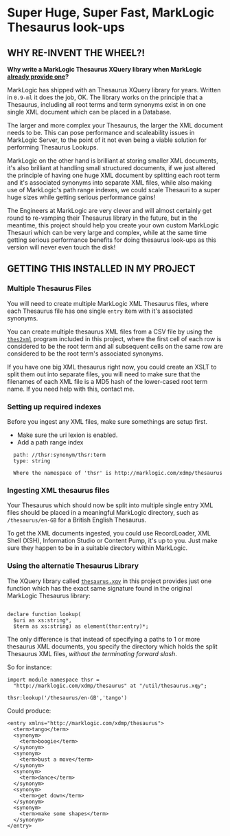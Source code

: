 # Super Huge, Super Fast, MarkLogic Thesaurus look-ups


## WHY RE-INVENT THE WHEEL?!

**Why write a MarkLogic Thesaurus XQuery library when MarkLogic [already provide one](http://docs.marklogic.com/thsr)?**

MarkLogic has shipped with an Thesaurus XQuery library for years. Written in `0.9-ml` it does the job, OK. The library works on the principle that a Thesaurus, including all root terms and term synonyms exist in on one single XML document which can be placed in a Database.

The larger and more complex your Thesaurus, the larger the XML document needs to be. This can pose performance and scaleability issues in MarkLogic Server, to the point of it not even being a viable solution for performing Thesaurus Lookups.

MarkLogic on the other hand is brilliant at storing smaller XML documents, it's also brilliant at handling small structured documents, if we just altered the principle of having one huge XML document by splitting each root term and it's associated synonyms into separate XML files, while also making use of MarkLogic's path range indexes, we could scale Thesauri to a super huge sizes while getting serious performance gains!

The Engineers at MarkLogic are very clever and will almost certainly get round to re-vamping their Thesaurus library in the future, but in the meantime, this project should help you create your own custom MarkLogic Thesauri which can be very large and complex, while at the same time getting serious performance benefits for doing thesaurus look-ups as this version will never even touch the disk!

## GETTING THIS INSTALLED IN MY PROJECT

### Multiple Thesaurus Files

You will need to create multiple MarkLogic XML Thesaurus files, where each Thesaurus file has one single `entry` item with it's associated synonyms.

You can create multiple thesaurus XML files from a CSV file by using the [`thes2xml`](https://github.com/cfoster/big-thesaurus/tree/master/c) program included in this project, where the first cell of each row is considered to be the root term and all subsequent cells on the same row are considered to be the root term's associated synonyms.

If you have one big XML thesaurus right now, you could create an XSLT to split them out into separate files, you will need to make sure that the filenames of each XML file is a MD5 hash of the lower-cased root term name. If you need help with this, contact me.

### Setting up required indexes

Before you ingest any XML files, make sure somethings are setup first.

* Make sure the uri lexion is enabled.
* Add a path range index

```
  path: //thsr:synonym/thsr:term
  type: string
  
  Where the namespace of 'thsr' is http://marklogic.com/xdmp/thesaurus
```

### Ingesting XML thesaurus files

Your Thesaurus which should now be split into multiple single entry XML files should be placed in a meaningful MarkLogic directory, such as `/thesaurus/en-GB` for a British English Thesaurus.

To get the XML documents ingested, you could use RecordLoader, XML Shell (XSH), Information Studio or Content Pump, it's up to you. Just make sure they happen to be in a suitable directory within MarkLogic.

### Using the alternatie Thesaurus Library

The XQuery library called [`thesaurus.xqy`](https://github.com/cfoster/big-thesaurus/blob/master/xqy/thesaurus.xqy) in this project provides just one function which has the exact same signature found in the original MarkLogic Thesaurus library:

```xquery

declare function lookup(
  $uri as xs:string*,
  $term as xs:string) as element(thsr:entry)*;
```

The only difference is that instead of specifying a paths to 1 or more thesaurus XML documents, you specify the directory which holds the split Thesaurus XML files, *without the terminating forward slash*.

So for instance:

```xquery
import module namespace thsr =
  "http://marklogic.com/xdmp/thesaurus" at "/util/thesaurus.xqy";

thsr:lookup('/thesaurus/en-GB','tango')
```

Could produce:

```
<entry xmlns="http://marklogic.com/xdmp/thesaurus">
  <term>tango</term>
  <synonym>
    <term>boogie</term>
  </synonym>
  <synonym>
    <term>bust a move</term>
  </synonym>
  <synonym>
    <term>dance</term>
  </synonym>
  <synonym>
    <term>get down</term>
  </synonym>
  <synonym>
    <term>make some shapes</term>
  </synonym>
</entry>
```

